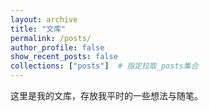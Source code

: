 ```yaml
---
layout: archive
title: "文库"
permalink: /posts/
author_profile: false
show_recent_posts: false
collections: ["posts"]  # 指定拉取_posts集合
---
```



这里是我的文库，存放我平时的一些想法与随笔。
